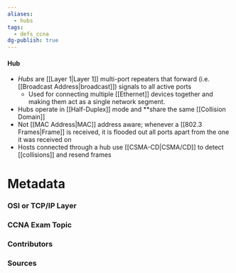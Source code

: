 ```yaml
---
aliases:
  - hubs
tags:
  - defs_ccna
dg-publish: true
---
```

#### Hub
- *Hubs* are [[Layer 1|Layer 1]] multi-port repeaters that forward (i.e. [[Broadcast Address|broadcast]]) signals to all active ports
	- Used for connecting multiple [[Ethernet]] devices together and making them act as a single network segment.
- Hubs operate in [[Half-Duplex]] mode and **share the same [[Collision Domain]]
- Not [[MAC Address|MAC]] address aware; whenever a [[802.3 Frames|Frame]] is received, it is flooded out all ports apart from the one it was received on
- Hosts connected through a hub use [[CSMA-CD|CSMA/CD]] to detect [[collisions]] and resend frames

# Metadata
### OSI or TCP/IP Layer

### CCNA Exam Topic

### Contributors

### Sources

